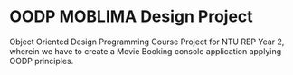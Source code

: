 # OODP MOBLIMA Design Project
 Object Oriented Design Programming Course Project for NTU REP Year 2, wherein we have to create a Movie Booking console application applying OODP principles.
